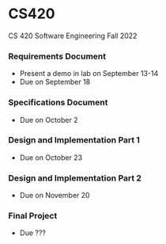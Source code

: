 # CS420
CS 420 Software Engineering Fall 2022

### Requirements Document
- Present a demo in lab on September 13-14
- Due on September 18

### Specifications Document
- Due on October 2

### Design and Implementation Part 1
- Due on October 23

### Design and Implementation Part 2
- Due on November 20

### Final Project
- Due ???